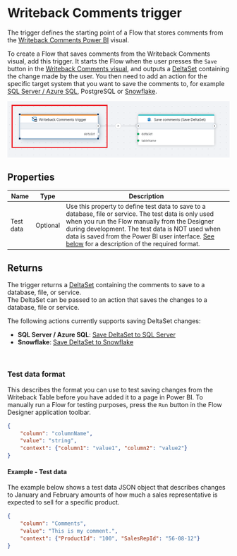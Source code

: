 # Writeback Comments trigger

The trigger defines the starting point of a Flow that stores comments from the [Writeback Comments Power BI](../../../PowerBI/writeback-comments/overview.md) visual.

To create a Flow that saves comments from the Writeback Comments visual, add this trigger. It starts the Flow when the user presses the `Save` button in the [Writeback Comments visual](../../../PowerBI/writeback-comments/overview.md), and outputs a [DeltaSet](../../api-reference/built-in-types/deltaset.md) containing the change made by the user. You then need to add an action for the specific target system that you want to save the comments to, for example [SQL Server / Azure SQL](../../actions/sql-server/save-deltaset.md), PostgreSQL or [Snowflake](../../actions/snowflake/save-deltaset.md).

![img](/images/flow/powerbi-writeback-comments-trigger.png)

## Properties
| Name            | Type            | Description                               |
|-----------------|-----------------|-------------------------------------------|
| Test data       | Optional        | Use this property to define test data to save to a database, file or service. The test data is only used when you run the Flow manually from the Designer during development. The test data is NOT used when data is saved from the Power BI user interface. [See below](#test-data-format) for a description of the required format. | 

## Returns
The trigger returns a [DeltaSet](../../api-reference/built-in-types/deltaset.md) containing the comments to save to a database, file, or service.  
The DeltaSet can be passed to an action that saves the changes to a database, file or service.  

The following actions currently supports saving DeltaSet changes:  
- **SQL Server / Azure SQL**: [Save DeltaSet to SQL Server](../../actions/sql-server/save-deltaset.md)  
- **Snowflake**: [Save DeltaSet to Snowflake](../../actions/snowflake/save-deltaset.md)

<br/>

### Test data format
This describes the format you can use to test saving changes from the Writeback Table before you have added it to a page in Power BI.
To manually run a Flow for testing purposes, press the `Run` button in the Flow Designer application toolbar.  

```json
{    
    "column": "columnName",
    "value": "string",
    "context": {"column1": "value1", "column2": "value2"}    
}
```

#### Example - Test data
The example below shows a test data JSON object that describes changes to January and February amounts of how much a sales representative is expected to sell for a specific product.
```json
{    
    "column": "Comments",
    "value": "This is my comment.",
    "context": {"ProductId": "100", "SalesRepId": "56-08-12"}
}
```